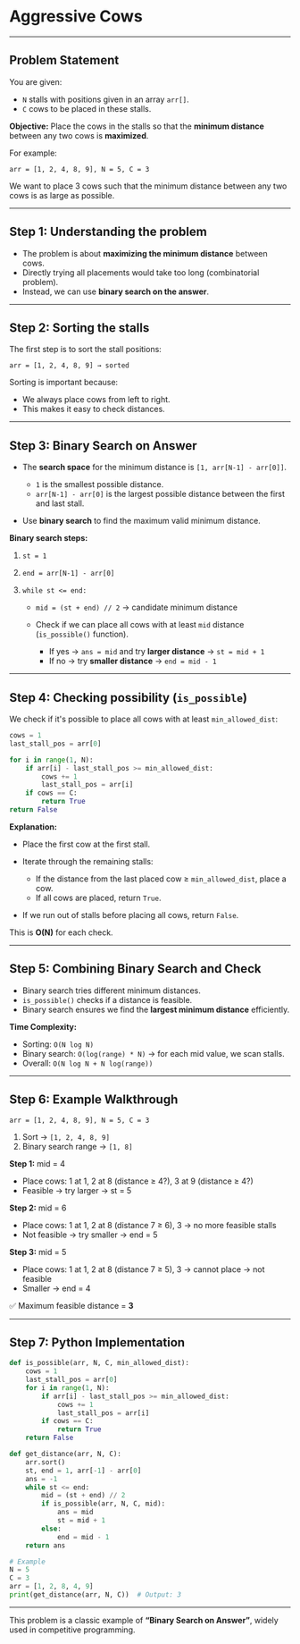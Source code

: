 # Aggressive Cows

---

## **Problem Statement**

You are given:

* `N` stalls with positions given in an array `arr[]`.
* `C` cows to be placed in these stalls.

**Objective:** Place the cows in the stalls so that the **minimum distance** between any two cows is **maximized**.

For example:

```text
arr = [1, 2, 4, 8, 9], N = 5, C = 3
```

We want to place 3 cows such that the minimum distance between any two cows is as large as possible.

---

## **Step 1: Understanding the problem**

* The problem is about **maximizing the minimum distance** between cows.
* Directly trying all placements would take too long (combinatorial problem).
* Instead, we can use **binary search on the answer**.

---

## **Step 2: Sorting the stalls**

The first step is to sort the stall positions:

```text
arr = [1, 2, 4, 8, 9] → sorted
```

Sorting is important because:

* We always place cows from left to right.
* This makes it easy to check distances.

---

## **Step 3: Binary Search on Answer**

* The **search space** for the minimum distance is `[1, arr[N-1] - arr[0]]`.

  * `1` is the smallest possible distance.
  * `arr[N-1] - arr[0]` is the largest possible distance between the first and last stall.

* Use **binary search** to find the maximum valid minimum distance.

**Binary search steps:**

1. `st = 1`
2. `end = arr[N-1] - arr[0]`
3. `while st <= end:`

   * `mid = (st + end) // 2` → candidate minimum distance
   * Check if we can place all cows with at least `mid` distance (`is_possible()` function).

     * If yes → `ans = mid` and try **larger distance** → `st = mid + 1`
     * If no → try **smaller distance** → `end = mid - 1`

---

## **Step 4: Checking possibility (`is_possible`)**

We check if it's possible to place all cows with at least `min_allowed_dist`:

```python
cows = 1
last_stall_pos = arr[0]

for i in range(1, N):
    if arr[i] - last_stall_pos >= min_allowed_dist:
        cows += 1
        last_stall_pos = arr[i]
    if cows == C:
        return True
return False
```

**Explanation:**

* Place the first cow at the first stall.
* Iterate through the remaining stalls:

  * If the distance from the last placed cow ≥ `min_allowed_dist`, place a cow.
  * If all cows are placed, return `True`.
* If we run out of stalls before placing all cows, return `False`.

This is **O(N)** for each check.

---

## **Step 5: Combining Binary Search and Check**

* Binary search tries different minimum distances.
* `is_possible()` checks if a distance is feasible.
* Binary search ensures we find the **largest minimum distance** efficiently.

**Time Complexity:**

* Sorting: `O(N log N)`
* Binary search: `O(log(range) * N)` → for each mid value, we scan stalls.
* Overall: `O(N log N + N log(range))`

---

## **Step 6: Example Walkthrough**

```text
arr = [1, 2, 4, 8, 9], N = 5, C = 3
```

1. Sort → `[1, 2, 4, 8, 9]`
2. Binary search range → `[1, 8]`

**Step 1:** mid = 4

* Place cows: 1 at 1, 2 at 8 (distance ≥ 4?), 3 at 9 (distance ≥ 4?)
* Feasible → try larger → st = 5

**Step 2:** mid = 6

* Place cows: 1 at 1, 2 at 8 (distance 7 ≥ 6), 3 → no more feasible stalls
* Not feasible → try smaller → end = 5

**Step 3:** mid = 5

* Place cows: 1 at 1, 2 at 8 (distance 7 ≥ 5), 3 → cannot place → not feasible
* Smaller → end = 4

✅ Maximum feasible distance = **3**

---

## **Step 7: Python Implementation**

```python
def is_possible(arr, N, C, min_allowed_dist):
    cows = 1
    last_stall_pos = arr[0]
    for i in range(1, N):
        if arr[i] - last_stall_pos >= min_allowed_dist:
            cows += 1
            last_stall_pos = arr[i]
        if cows == C:
            return True
    return False

def get_distance(arr, N, C):
    arr.sort()
    st, end = 1, arr[-1] - arr[0]
    ans = -1
    while st <= end:
        mid = (st + end) // 2
        if is_possible(arr, N, C, mid):
            ans = mid
            st = mid + 1
        else:
            end = mid - 1
    return ans

# Example
N = 5
C = 3
arr = [1, 2, 8, 4, 9]
print(get_distance(arr, N, C))  # Output: 3
```

---

This problem is a classic example of **“Binary Search on Answer”**, widely used in competitive programming.